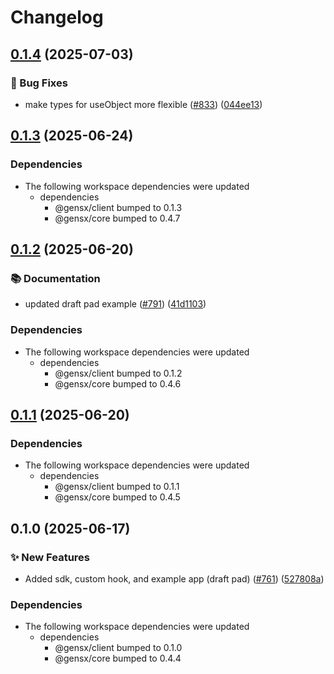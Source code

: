 # Changelog

## [0.1.4](https://github.com/gensx-inc/gensx/compare/gensx-react-v0.1.3...gensx-react-v0.1.4) (2025-07-03)


### 🐛 Bug Fixes

* make types for useObject more flexible ([#833](https://github.com/gensx-inc/gensx/issues/833)) ([044ee13](https://github.com/gensx-inc/gensx/commit/044ee13ead8e19783a85761aa62a85e5e1371164))

## [0.1.3](https://github.com/gensx-inc/gensx/compare/gensx-react-v0.1.2...gensx-react-v0.1.3) (2025-06-24)


### Dependencies

* The following workspace dependencies were updated
  * dependencies
    * @gensx/client bumped to 0.1.3
    * @gensx/core bumped to 0.4.7

## [0.1.2](https://github.com/gensx-inc/gensx/compare/gensx-react-v0.1.1...gensx-react-v0.1.2) (2025-06-20)


### 📚 Documentation

* updated draft pad example ([#791](https://github.com/gensx-inc/gensx/issues/791)) ([41d1103](https://github.com/gensx-inc/gensx/commit/41d1103a889e448be34c663e31d6e78570df3f56))


### Dependencies

* The following workspace dependencies were updated
  * dependencies
    * @gensx/client bumped to 0.1.2
    * @gensx/core bumped to 0.4.6

## [0.1.1](https://github.com/gensx-inc/gensx/compare/gensx-react-v0.1.0...gensx-react-v0.1.1) (2025-06-20)


### Dependencies

* The following workspace dependencies were updated
  * dependencies
    * @gensx/client bumped to 0.1.1
    * @gensx/core bumped to 0.4.5

## 0.1.0 (2025-06-17)


### ✨ New Features

* Added sdk, custom hook, and example app (draft pad) ([#761](https://github.com/gensx-inc/gensx/issues/761)) ([527808a](https://github.com/gensx-inc/gensx/commit/527808aebc9dc9e5fea37f021a15f81c8ad454d1))


### Dependencies

* The following workspace dependencies were updated
  * dependencies
    * @gensx/client bumped to 0.1.0
    * @gensx/core bumped to 0.4.4
